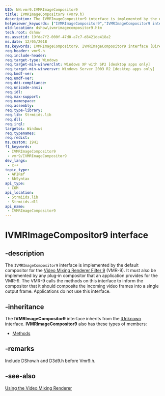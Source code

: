 ```yaml
---
UID: NN:vmr9.IVMRImageCompositor9
title: IVMRImageCompositor9 (vmr9.h)
description: The IVMRImageCompositor9 interface is implemented by the default compositor for the Video Mixing Renderer Filter 9 (VMR-9).
helpviewer_keywords: ["IVMRImageCompositor9","IVMRImageCompositor9 interface [DirectShow]","IVMRImageCompositor9 interface [DirectShow]","described","IVMRImageCompositor9Interface","dshow.ivmrimagecompositor9","vmr9/IVMRImageCompositor9"]
old-location: dshow\ivmrimagecompositor9.htm
tech.root: dshow
ms.assetid: 19fda7f2-000f-47d0-a7c7-d8421de418a2
ms.date: 12/05/2018
ms.keywords: IVMRImageCompositor9, IVMRImageCompositor9 interface [DirectShow], IVMRImageCompositor9 interface [DirectShow],described, IVMRImageCompositor9Interface, dshow.ivmrimagecompositor9, vmr9/IVMRImageCompositor9
req.header: vmr9.h
req.include-header: 
req.target-type: Windows
req.target-min-winverclnt: Windows XP with SP2 [desktop apps only]
req.target-min-winversvr: Windows Server 2003 R2 [desktop apps only]
req.kmdf-ver: 
req.umdf-ver: 
req.ddi-compliance: 
req.unicode-ansi: 
req.idl: 
req.max-support: 
req.namespace: 
req.assembly: 
req.type-library: 
req.lib: Strmiids.lib
req.dll: 
req.irql: 
targetos: Windows
req.typenames: 
req.redist: 
ms.custom: 19H1
f1_keywords:
 - IVMRImageCompositor9
 - vmr9/IVMRImageCompositor9
dev_langs:
 - c++
topic_type:
 - APIRef
 - kbSyntax
api_type:
 - COM
api_location:
 - Strmiids.lib
 - Strmiids.dll
api_name:
 - IVMRImageCompositor9
---
```


# IVMRImageCompositor9 interface


## -description

The <code>IVMRImageCompositor9</code> interface is implemented by the default compositor for the <a href="/windows/desktop/DirectShow/video-mixing-renderer-filter-9">Video Mixing Renderer Filter 9</a> (VMR-9). It must also be implemented by any plug-in compositor that an application provides for the VMR-9. The VMR-9 calls the methods on this interface to inform the compositor that it should composite the incoming video frames into a single output frame. Applications do not use this interface.

## -inheritance

The <b>IVMRImageCompositor9</b> interface inherits from the <a href="/windows/desktop/api/unknwn/nn-unknwn-iunknown">IUnknown</a> interface. <b>IVMRImageCompositor9</b> also has these types of members:
<ul>
<li><a href="https://docs.microsoft.com/">Methods</a></li>
</ul>

## -remarks

Include DShow.h and D3d9.h before Vmr9.h.

## -see-also

<a href="/windows/desktop/DirectShow/using-the-video-mixing-renderer">Using the Video Mixing Renderer</a>
